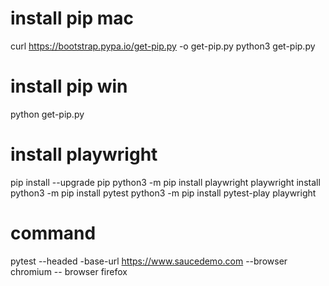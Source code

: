 # install pip mac

curl https://bootstrap.pypa.io/get-pip.py -o get-pip.py
python3 get-pip.py

# install pip win

python get-pip.py

# install playwright

pip install --upgrade pip
python3 -m pip install playwright
playwright install
python3 -m pip install pytest
python3 -m pip install pytest-play playwright

# command

pytest --headed -base-url https://www.saucedemo.com --browser chromium -- browser firefox
